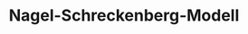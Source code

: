 ---
layout: nagelschreckenberg
title: Nagel-Schreckenberg-Modell
permalink: /nagel-schreckenberg/
nav: false
---